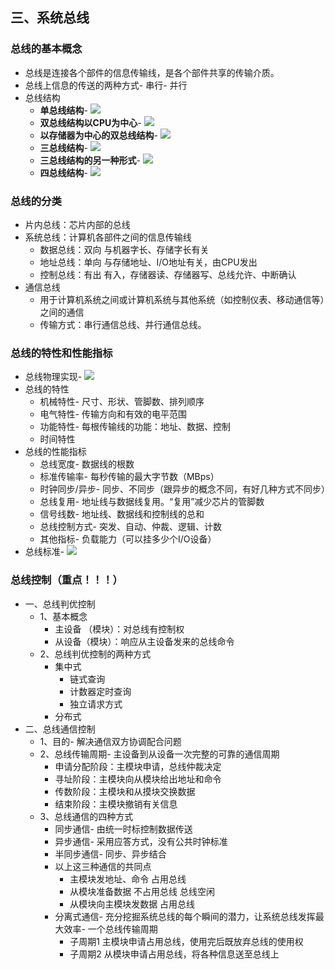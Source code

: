 ## 三、系统总线

### 总线的基本概念

*   总线是连接各个部件的信息传输线，是各个部件共享的传输介质。
*   总线上信息的传送的两种方式-
    串行-
    并行
*   总线结构
    *   **单总线结构**-
        ![](https://image.cubox.pro/article/2022041309585738781/18657.jpg)
    *   **双总线结构以CPU为中心**-
        ![](https://image.cubox.pro/article/2022041309585776942/52430.jpg)
    *   **以存储器为中心的双总线结构**-
        ![](https://image.cubox.pro/article/2022041309585881660/75432.jpg)
    *   **三总线结构**-
        ![](https://image.cubox.pro/article/2022041309585782844/94763.jpg)
    *   **三总线结构的另一种形式**-
        ![](https://image.cubox.pro/article/2022041309585771639/90368.jpg)
    *   **四总线结构**-
        ![](https://image.cubox.pro/article/2022041309585765461/46910.jpg)

### 总线的分类

*   片内总线：芯片内部的总线
*   系统总线：计算机各部件之间的信息传输线
    *   数据总线：双向 与机器字长、存储字长有关
    *   地址总线：单向 与存储地址、I/O地址有关，由CPU发出
    *   控制总线：有出 有入，存储器读、存储器写、总线允许、中断确认
*   通信总线
    *   用于计算机系统之间或计算机系统与其他系统（如控制仪表、移动通信等）之间的通信
    *   传输方式：串行通信总线、并行通信总线。

### 总线的特性和性能指标

*   总线物理实现-
    ![](https://image.cubox.pro/article/2022041309585742417/35253.jpg)
*   总线的特性
    *   机械特性-
        尺寸、形状、管脚数、排列顺序
    *   电气特性-
        传输方向和有效的电平范围
    *   功能特性-
        每根传输线的功能：地址、数据、控制
    *   时间特性
*   总线的性能指标
    *   总线宽度-
        数据线的根数
    *   标准传输率-
        每秒传输的最大字节数（MBps）
    *   时钟同步/异步-
        同步、不同步（跟异步的概念不同，有好几种方式不同步）
    *   总线复用-
        地址线与数据线复用。“复用”减少芯片的管脚数
    *   信号线数-
        地址线、数据线和控制线的总和
    *   总线控制方式-
        突发、自动、仲裁、逻辑、计数
    *   其他指标-
        负载能力（可以挂多少个I/O设备）
*   总线标准-
    ![](https://image.cubox.pro/article/2022041309585748188/47309.jpg)

### 总线控制（重点！！！）

*   一、总线判优控制
    *   1、基本概念
        *   主设备 （模块）：对总线有控制权
        *   从设备（模块）：响应从主设备发来的总线命令
    *   2、总线判优控制的两种方式
        *   集中式
            *   链式查询
            *   计数器定时查询
            *   独立请求方式
        *   分布式
*   二、总线通信控制
    *   1、目的-
        解决通信双方协调配合问题
    *   2、总线传输周期-
        主设备到从设备一次完整的可靠的通信周期
        *   申请分配阶段：主模块申请，总线仲裁决定
        *   寻址阶段：主模块向从模块给出地址和命令
        *   传数阶段：主模块和从摸块交换数据
        *   结束阶段：主模块撤销有关信息
    *   3、总线通信的四种方式
        *   同步通信-
            由统一时标控制数据传送
        *   异步通信-
            采用应答方式，没有公共时钟标准
        *   半同步通信-
            同步、异步结合
        *   以上这三种通信的共同点
            *   主模块发地址、命令 占用总线
            *   从模块准备数据 不占用总线 总线空闲
            *   从模块向主模块发数据 占用总线
        *   分离式通信-
            充分挖掘系统总线的每个瞬间的潜力，让系统总线发挥最大效率-
            一个总线传输周期
            *   子周期1 主模块申请占用总线，使用完后既放弃总线的使用权
            *   子周期2 从模块申请占用总线，将各种信息送至总线上
